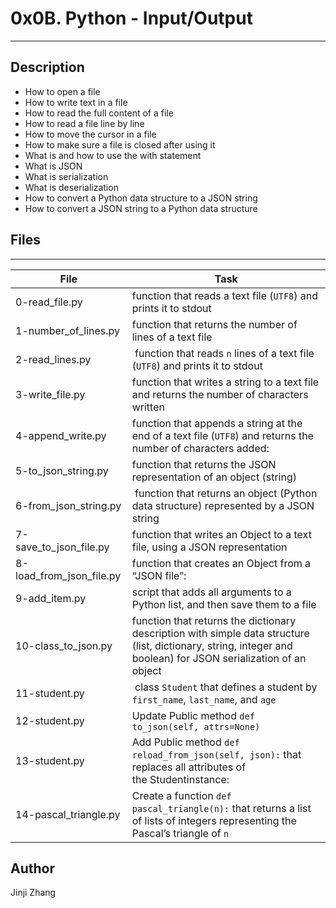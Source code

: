 # 0x0B. Python - Input/Output
---
## Description
* How to open a file
* How to write text in a file
* How to read the full content of a file
* How to read a file line by line
* How to move the cursor in a file
* How to make sure a file is closed after using it
* What is and how to use the with statement
* What is JSON
* What is serialization
* What is deserialization
* How to convert a Python data structure to a JSON string
* How to convert a JSON string to a Python data structure


## Files
---
File|Task
---|---
0-read_file.py | function that reads a text file (`UTF8`) and prints it to stdout
1-number_of_lines.py | function that returns the number of lines of a text file
2-read_lines.py | function that reads `n` lines of a text file (`UTF8`) and prints it to stdout
3-write_file.py | function that writes a string to a text file and returns the number of characters written
4-append_write.py | function that appends a string at the end of a text file (`UTF8`) and returns the number of characters added:
5-to_json_string.py | function that returns the JSON representation of an object (string)
6-from_json_string.py |  function that returns an object (Python data structure) represented by a JSON string
7-save_to_json_file.py | function that writes an Object to a text file, using a JSON representation 
8-load_from_json_file.py | function that creates an Object from a “JSON file”:
9-add_item.py | script that adds all arguments to a Python list, and then save them to a file
10-class_to_json.py | function that returns the dictionary description with simple data structure (list, dictionary, string, integer and boolean) for JSON serialization of an object
11-student.py | class `Student` that defines a student by `first_name`, `last_name`, and `age`
12-student.py | Update Public method `def to_json(self, attrs=None)`
13-student.py | Add Public method `def reload_from_json(self, json):` that replaces all attributes of the Studentinstance:
14-pascal_triangle.py | Create a function `def pascal_triangle(n):` that returns a list of lists of integers representing the Pascal’s triangle of `n`

## Author
Jinji Zhang
